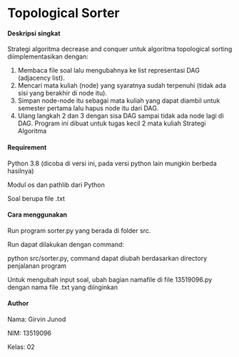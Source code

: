 # Topological Sorter

#### Deskripsi singkat
Strategi algoritma decrease and conquer untuk algoritma topological sorting diimplementasikan dengan:
1. Membaca file soal lalu mengubahnya ke list representasi DAG (adjacency list).
2. Mencari mata kuliah (node) yang syaratnya sudah terpenuhi (tidak ada sisi yang berakhir di node itu).
3. Simpan node-node itu sebagai mata kuliah yang dapat diambil untuk semester pertama lalu hapus node itu dari DAG.
4. Ulang langkah 2 dan 3 dengan sisa DAG sampai tidak ada node lagi di DAG.
Program ini dibuat untuk tugas kecil 2 mata kuliah Strategi Algoritma
#### Requirement
Python 3.8 (dicoba di versi ini, pada versi python lain mungkin berbeda hasilnya)

Modul os dan pathlib dari Python

Soal berupa file .txt

#### Cara menggunakan
Run program sorter.py yang berada di folder src.

Run dapat dilakukan dengan command:

python src/sorter.py, command dapat diubah berdasarkan directory penjalanan program

Untuk mengubah input soal, ubah bagian namafile di file 13519096.py dengan nama file .txt yang diinginkan

#### Author
Nama: Girvin Junod

NIM: 13519096

Kelas: 02



